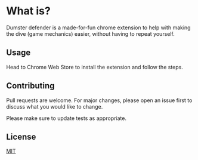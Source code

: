 # What is?

Dumster defender is a made-for-fun chrome extension to help with making the dive (game mechanics) easier, without having to repeat yourself.

## Usage
Head to Chrome Web Store to install the extension and follow the steps.


## Contributing
Pull requests are welcome. For major changes, please open an issue first to discuss what you would like to change.

Please make sure to update tests as appropriate.

## License
[MIT](https://choosealicense.com/licenses/mit/)
